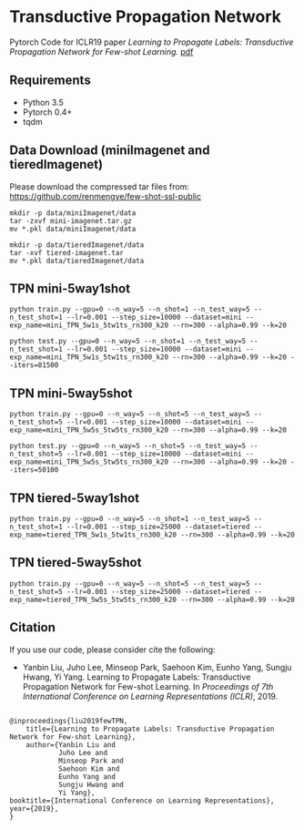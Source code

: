 # Transductive Propagation Network
Pytorch Code for ICLR19 paper
*Learning to Propagate Labels: Transductive Propagation Network for Few-shot Learning.* [pdf](https://openreview.net/pdf?id=SyVuRiC5K7)

## Requirements
* Python 3.5
* Pytorch 0.4+
* tqdm


## Data Download (miniImagenet and tieredImagenet)
Please download the compressed tar files from: https://github.com/renmengye/few-shot-ssl-public

```
mkdir -p data/miniImagenet/data
tar -zxvf mini-imagenet.tar.gz
mv *.pkl data/miniImagenet/data

mkdir -p data/tieredImagenet/data
tar -xvf tiered-imagenet.tar
mv *.pkl data/tieredImagenet/data

```

## TPN mini-5way1shot
```
python train.py --gpu=0 --n_way=5 --n_shot=1 --n_test_way=5 --n_test_shot=1 --lr=0.001 --step_size=10000 --dataset=mini --exp_name=mini_TPN_5w1s_5tw1ts_rn300_k20 --rn=300 --alpha=0.99 --k=20
```

```
python test.py --gpu=0 --n_way=5 --n_shot=1 --n_test_way=5 --n_test_shot=1 --lr=0.001 --step_size=10000 --dataset=mini --exp_name=mini_TPN_5w1s_5tw1ts_rn300_k20 --rn=300 --alpha=0.99 --k=20 --iters=81500
```

## TPN mini-5way5shot
```
python train.py --gpu=0 --n_way=5 --n_shot=5 --n_test_way=5 --n_test_shot=5 --lr=0.001 --step_size=10000 --dataset=mini --exp_name=mini_TPN_5w5s_5tw5ts_rn300_k20 --rn=300 --alpha=0.99 --k=20
```

```
python test.py --gpu=0 --n_way=5 --n_shot=5 --n_test_way=5 --n_test_shot=5 --lr=0.001 --step_size=10000 --dataset=mini --exp_name=mini_TPN_5w5s_5tw5ts_rn300_k20 --rn=300 --alpha=0.99 --k=20 --iters=50100

```

## TPN tiered-5way1shot
```
python train.py --gpu=0 --n_way=5 --n_shot=1 --n_test_way=5 --n_test_shot=1 --lr=0.001 --step_size=25000 --dataset=tiered --exp_name=tiered_TPN_5w1s_5tw1ts_rn300_k20 --rn=300 --alpha=0.99 --k=20
```

## TPN tiered-5way5shot
```
python train.py --gpu=0 --n_way=5 --n_shot=5 --n_test_way=5 --n_test_shot=5 --lr=0.001 --step_size=25000 --dataset=tiered --exp_name=tiered_TPN_5w5s_5tw5ts_rn300_k20 --rn=300 --alpha=0.99 --k=20
```


## Citation
If you use our code, please consider cite the following:
* Yanbin Liu, Juho Lee, Minseop Park, Saehoon Kim, Eunho Yang, Sungju Hwang, Yi Yang. 
Learning to Propagate Labels: Transductive Propagation Network for Few-shot Learning.
In *Proceedings of 7th International Conference on Learning Representations (ICLR)*, 2019.

```

@inproceedings{liu2019fewTPN,
	title={Learning to Propagate Labels: Transductive Propagation Network for Few-shot Learning},
	author={Yanbin Liu and 
			Juho Lee and 
			Minseop Park and 
			Saehoon Kim and 
			Eunho Yang and 
			Sungju Hwang and 
			Yi Yang},
booktitle={International Conference on Learning Representations},
year={2019},
}

```


